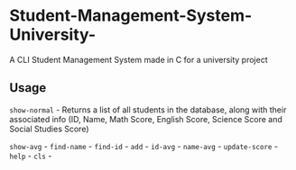 # Student-Management-System-University-

A CLI Student Management System made in C for a university project

## Usage

`show-normal`  - Returns a list of all students in the database, along with their associated info (ID, Name, Math Score, English Score, Science Score and Social Studies Score)

`show-avg`     -
`find-name`    -
`find-id`      -
`add`          -
`id-avg`       -
`name-avg`     -
`update-score` -
`help`         -
`cls`          -
